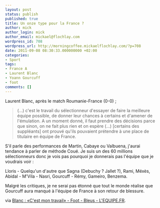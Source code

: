 ```yaml
---
layout: post
status: publish
published: true
title: Un onze type pour la France ?
author: mick
author_login: mick
author_email: mickael@flochlay.com
wordpress_id: 708
wordpress_url: http://morningcoffee.mickaelflochlay.com/?p=708
date: 2011-09-08 08:30:33.000000000 +02:00
categories:
- Sport
tags:
- France A
- Laurent Blanc
- Yoann Gourcuff
- foot
comments: []
---
```

Laurent Blanc, après le match Roumanie-France (0-0) ;
<blockquote>(...) c'est le travail du sélectionneur d'essayer de faire la meilleure équipe possible, de donner leur chances à certains et d'amener de l'émulation. A un moment donné, il faut prendre des décisions parce que sinon, on ne fait plus rien et on espère (...) [certains des suppléants] ont prouvé qu'ils pouvaient prétendre à une place de titulaire en équipe de France.</blockquote>
S'il parle des performances de Martin, Cabaye ou Valbuena, j'aurai tendance à parler de méthode Coué. Je suis un des 60 millions sélectionneurs donc je vois pas pourquoi je donnerais pas l'équipe que je voudrais voir :

Lloris - Quelqu'un d'autre que Sagna (Debuchy ? Jallet ?), Rami, Méxès, Abidal - M'Vila - Nasri, Gourcuff - Rémy, Gameiro, Benzema.

Malgré les critiques, je ne serai pas étonné que tout le monde réalise que Gourcuff aura manqué à l'équipe de France à son retour de blessure.

via <a href="http://www.lequipe.fr/Football/breves2011/20110906_233405_blanc-c-est-mon-travail.html">Blanc : «C'est mon travail» - Foot - Bleus - L'EQUIPE.FR</a>.
